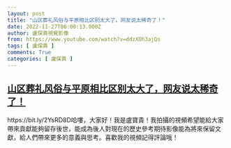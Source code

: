 ```yaml
---
layout: post
title: "山区葬礼风俗与平原相比区别太大了，网友说太稀奇了！"
date: 2022-11-27T06:00:13.000Z
author: 盧保貴視覺影像
from: https://www.youtube.com/watch?v=ddzXDh3ajQs
tags: [ 盧保貴 ]
comments: True
categories: [ 盧保貴 ]
---
```

<!--1669528813000-->
[山区葬礼风俗与平原相比区别太大了，网友说太稀奇了！](https://www.youtube.com/watch?v=ddzXDh3ajQs)
------

<div>
https://bit.ly/2YsRD8D哈嘍，大家好！我是盧寶貴！我拍攝的視頻希望能給大家帶來貢獻能夠留存後世，能成為後人對現在的歷史參考期待影像能為將來保留文獻，給人們帶來更多的意義與思考。喜歡我的視頻記得評論哦！
</div>

